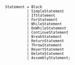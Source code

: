 <!-- This file is generated automatically by infrastructure scripts. Please don't edit by hand. -->

```{ .ebnf .slang-ebnf #Statement }
Statement = Block
          | SimpleStatement
          | IfStatement
          | ForStatement
          | WhileStatement
          | DoWhileStatement
          | ContinueStatement
          | BreakStatement
          | ReturnStatement
          | ThrowStatement
          | RevertStatement
          | DeleteStatement
          | AssemblyStatement;
```
